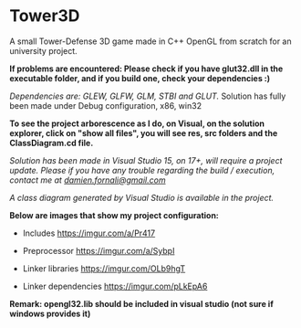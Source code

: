 # Tower3D
A small Tower-Defense 3D game made in C++ OpenGL from scratch for an university project.

**If problems are encountered:
Please check if you have glut32.dll in the executable folder, and if you build one, check your dependencies :)**

*Dependencies are: GLEW, GLFW, GLM, STBI and GLUT.*
Solution has fully been made under Debug configuration, x86, win32

**To see the project arborescence as I do, on Visual, on the solution explorer, click on "show all files", you will see res, src folders and the ClassDiagram.cd file.**

*Solution has been made in Visual Studio 15, on 17+, will require a project update.*
*Please if you have any trouble regarding the build / execution, contact me at damien.fornali@gmail.com*

*A class diagram generated by Visual Studio is available in the project.*


**Below are images that show my project configuration:**

- Includes
https://imgur.com/a/Pr417

- Preprocessor
https://imgur.com/a/SybpI

- Linker libraries
https://imgur.com/OLb9hgT

- Linker dependencies
https://imgur.com/pLkEpA6


**Remark: opengl32.lib should be included in visual studio (not sure if windows provides it)**

